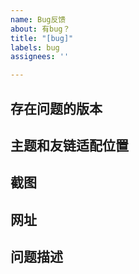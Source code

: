 ```yaml
---
name: Bug反馈
about: 有bug？
title: "[bug]"
labels: bug
assignees: ''

---
```


## 存在问题的版本

## 主题和友链适配位置

## 截图

## 网址

## 问题描述
